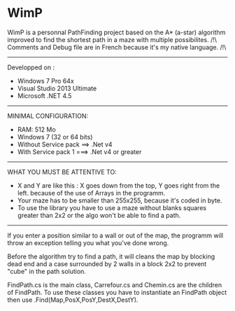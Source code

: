 # WimP
WimP is a personnal PathFinding project based on the A* (a-star) algorithm improved to find the shortest path in a maze with multiple possibilites.
/!\ Comments and Debug file are in French because it's my native language. /!\

---------------------------------------------------------------------------------

Developped on :
- Windows 7 Pro 64x
- Visual Studio 2013 Ultimate
- Microsoft .NET 4.5

---------------------------------------------------------------------------------

MINIMAL CONFIGURATION:
- RAM: 512 Mo
- Windows 7 (32 or 64 bits)
- Without Service pack ==> .Net v4
- With Service pack 1 ===> .Net v4 or greater

---------------------------------------------------------------------------------

WHAT YOU MUST BE ATTENTIVE TO:
- X and Y are like this : X goes down from the top, Y goes right from the left. because of the use of Arrays in the programm.
- Your maze has to be smaller than 255x255, because it's coded in byte.
- To use the library you have to use a maze without blanks squares greater than 2x2 or the algo won't be able to find a path.

---------------------------------------------------------------------------------

If you enter a position similar to a wall or out of the map, the programm will throw an exception telling you what you've done wrong.

Before the algorithm try to find a path, it will cleans the map by blocking dead end and a case surrounded by 2 walls in a block 2x2 to prevent "cube" in the path solution.

FindPath.cs is the main class, Carrefour.cs and Chemin.cs are the children of FindPath.
To use these classes you have to instantiate an FindPath object then use .Find(Map,PosX,PosY,DestX,DestY).
